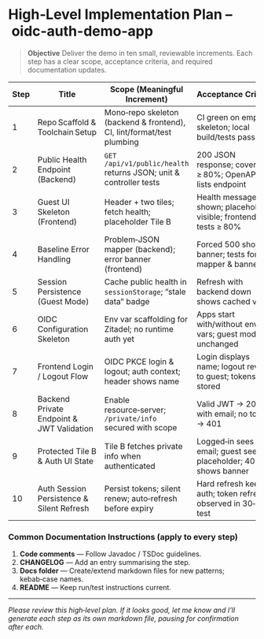 # High‑Level Implementation Plan – oidc-auth-demo-app

> **Objective** Deliver the demo in ten small, reviewable increments. Each step has a clear scope, acceptance criteria, and required documentation updates.

| Step | Title | Scope (Meaningful Increment) | Acceptance Criteria | Documentation Tasks |
|------|-------|-----------------------------|---------------------|---------------------|
|1|Repo Scaffold & Toolchain Setup|Mono‑repo skeleton (backend & frontend), CI, lint/format/test plumbing|CI green on empty skeleton; local build/tests pass|README + CHANGELOG entry|
|2|Public Health Endpoint (Backend)|`GET /api/v1/public/health` returns JSON; unit & controller tests|200 JSON response; coverage ≥ 80%; OpenAPI lists endpoint|Javadoc; README curl sample|
|3|Guest UI Skeleton (Frontend)|Header + two tiles; fetch health; placeholder Tile B|Health message shown; placeholder visible; frontend tests ≥ 80%|TSDoc; dev‑proxy note in README|
|4|Baseline Error Handling|Problem‑JSON mapper (backend); error banner (frontend)|Forced 500 shows banner; tests for mapper & banner|docs/error‑handling.md|
|5|Session Persistence (Guest Mode)|Cache public health in `sessionStorage`; “stale data” badge|Refresh with backend down shows cached value|docs/decisions/session-cache.md|
|6|OIDC Configuration Skeleton|Env var scaffolding for Zitadel; no runtime auth yet|Apps start with/without env vars; guest mode unchanged|docs/auth-config.md|
|7|Frontend Login / Logout Flow|OIDC PKCE login & logout; auth context; header shows name|Login displays name; logout reverts to guest; tokens stored|TSDoc; README auth section|
|8|Backend Private Endpoint & JWT Validation|Enable resource‑server; `/private/info` secured with scope|Valid JWT → 200 with email; no token → 401|OpenAPI security; Javadoc|
|9|Protected Tile B & Auth UI State|Tile B fetches private info when authenticated|Logged‑in sees email; guest sees placeholder; 401 shows banner|Update error doc for 401|
|10|Auth Session Persistence & Silent Refresh|Persist tokens; silent renew; auto‑refresh before expiry|Hard refresh keeps auth; token refresh observed in 30‑min test|docs/auth-session.md|

### Common Documentation Instructions (apply to every step)
1. **Code comments** — Follow Javadoc / TSDoc guidelines.  
2. **CHANGELOG** — Add an entry summarising the step.  
3. **Docs folder** — Create/extend markdown files for new patterns; kebab‑case names.  
4. **README** — Keep run/test instructions current.

---

_Please review this high‑level plan. If it looks good, let me know and I’ll generate each step as its own markdown file, pausing for confirmation after each._

